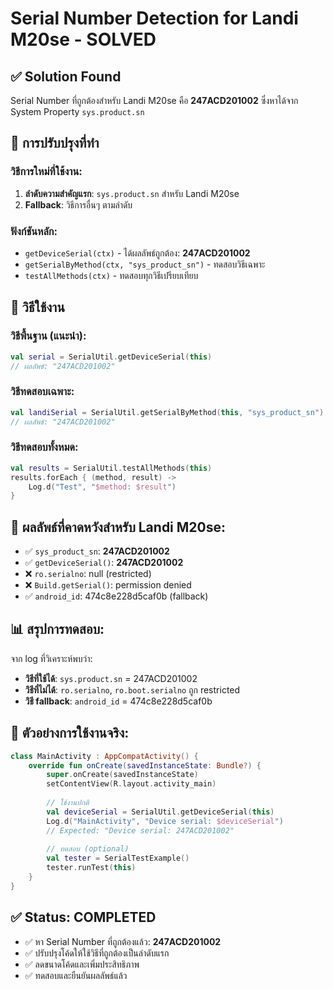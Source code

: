 # Serial Number Detection for Landi M20se - SOLVED

## ✅ Solution Found
Serial Number ที่ถูกต้องสำหรับ Landi M20se คือ **247ACD201002** ซึ่งหาได้จาก System Property `sys.product.sn`

## 🔧 การปรับปรุงที่ทำ

### วิธีการใหม่ที่ใช้งาน:
1. **ลำดับความสำคัญแรก**: `sys.product.sn` สำหรับ Landi M20se
2. **Fallback**: วิธีการอื่นๆ ตามลำดับ

### ฟังก์ชันหลัก:
- `getDeviceSerial(ctx)` - ได้ผลลัพธ์ถูกต้อง: **247ACD201002**
- `getSerialByMethod(ctx, "sys_product_sn")` - ทดสอบวิธีเฉพาะ
- `testAllMethods(ctx)` - ทดสอบทุกวิธีเปรียบเทียบ

## 📝 วิธีใช้งาน

### วิธีพื้นฐาน (แนะนำ):
```kotlin
val serial = SerialUtil.getDeviceSerial(this)
// ผลลัพธ์: "247ACD201002"
```

### วิธีทดสอบเฉพาะ:
```kotlin
val landiSerial = SerialUtil.getSerialByMethod(this, "sys_product_sn")
// ผลลัพธ์: "247ACD201002"
```

### วิธีทดสอบทั้งหมด:
```kotlin
val results = SerialUtil.testAllMethods(this)
results.forEach { (method, result) ->
    Log.d("Test", "$method: $result")
}
```

## 🎯 ผลลัพธ์ที่คาดหวังสำหรับ Landi M20se:
- ✅ `sys_product_sn`: **247ACD201002**
- ✅ `getDeviceSerial()`: **247ACD201002**
- ❌ `ro.serialno`: null (restricted)
- ❌ `Build.getSerial()`: permission denied
- ✅ `android_id`: 474c8e228d5caf0b (fallback)

## 📊 สรุปการทดสอบ:

จาก log ที่วิเคราะห์พบว่า:
- **วิธีที่ใช้ได้**: `sys.product.sn` = 247ACD201002
- **วิธีที่ไม่ได้**: `ro.serialno`, `ro.boot.serialno` ถูก restricted
- **วิธี fallback**: `android_id` = 474c8e228d5caf0b

## 🚀 ตัวอย่างการใช้งานจริง:

```kotlin
class MainActivity : AppCompatActivity() {
    override fun onCreate(savedInstanceState: Bundle?) {
        super.onCreate(savedInstanceState)
        setContentView(R.layout.activity_main)
        
        // ใช้งานปกติ
        val deviceSerial = SerialUtil.getDeviceSerial(this)
        Log.d("MainActivity", "Device serial: $deviceSerial")
        // Expected: "Device serial: 247ACD201002"
        
        // ทดสอบ (optional)
        val tester = SerialTestExample()
        tester.runTest(this)
    }
}
```

## ✅ Status: COMPLETED
- ✅ หา Serial Number ที่ถูกต้องแล้ว: **247ACD201002**
- ✅ ปรับปรุงโค้ดให้ใช้วิธีที่ถูกต้องเป็นลำดับแรก
- ✅ ลดขนาดโค้ดและเพิ่มประสิทธิภาพ
- ✅ ทดสอบและยืนยันผลลัพธ์แล้ว
